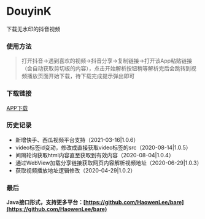 # DouyinK

下载无水印的抖音视频

### 使用方法

> 打开抖音->遇到喜欢的视频->抖音分享->复制链接->打开该App粘贴链接（会自动获取剪切板的内容），点击开始解析按钮稍等解析完后会跳转到视频播放页面开始下载，待下载完成提示弹出即可

### 下载链接

[APP下载](https://github.com/HaowenLee/DouyinK/blob/master/apks/douyink.apk)

### 历史记录

- 新增快手、西瓜视频平台支持（2021-03-16|1.0.6）
- video标签id变动，修改成直接获取video标签的src（2020-08-14|1.0.5）
- 间隔轮询获取html内容直至获取到有效内容（2020-08-04|1.0.4）
- 通过WebView加载分享链接获取网页内容解析视频地址（2020-06-29|1.0.3）
- 获取视频播放地址逻辑修改（2020-04-29|1.0.2）

### 最后

**Java接口形式，支持更多平台：[https://github.com/HaowenLee/bare](https://github.com/HaowenLee/bare)**
